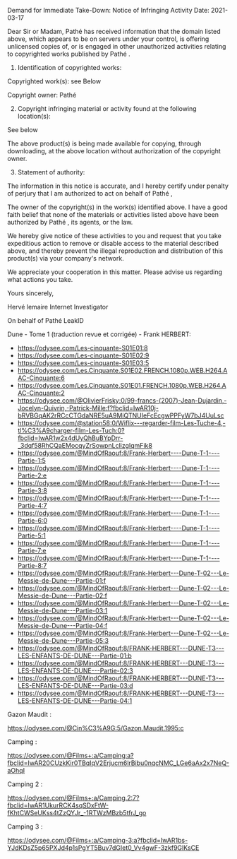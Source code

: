 Demand for Immediate Take-Down: Notice of Infringing Activity
Date: 2021-03-17

Dear Sir or Madam,
Pathé has received information that the domain listed above,
which appears to be on servers under your control,
is offering unlicensed copies of, or is engaged in other unauthorized activities
relating to copyrighted works published by Pathé .

1. Identification of copyrighted works:

Copyrighted work(s): see Below

Copyright owner: Pathé

2. Copyright infringing material or activity found at the following location(s):

See below

The above product(s) is being made available for copying, through downloading, at the above location without authorization of the copyright owner.

3. Statement of authority:

The information in this notice is accurate, and I hereby certify under penalty of perjury that I am authorized to act on behalf of Pathé ,

The owner of the copyright(s) in the work(s) identified above. I have a good faith belief that none of the materials or activities listed
above have been authorized by Pathé , its agents, or the law.

We hereby give notice of these activities to you and request that you take expeditious action to remove or disable access to the material described above,
and thereby prevent the illegal reproduction and distribution of this product(s) via your company's network.

We appreciate your cooperation in this matter. Please advise us regarding what actions you take.

Yours sincerely,

Hervé lemaire
Internet Investigator

On behalf of Pathé
LeakID
<peersonal information hidden>
 
Dune - Tome 1 (traduction revue et corrigée) - Frank HERBERT:
 

- https://odysee.com/Les-cinquante-S01E01:8
- https://odysee.com/Les-cinquante-S01E02:9
- https://odysee.com/Les-cinquante-S01E03:5
- https://odysee.com/Les.Cinquante.S01E02.FRENCH.1080p.WEB.H264.AAC-Cinquante:6
- https://odysee.com/Les.Cinquante.S01E01.FRENCH.1080p.WEB.H264.AAC-Cinquante:2 
- https://odysee.com/@OlivierFrisky:0/99-francs-(2007)-Jean-Dujardin,-Jocelyn-Quivrin,-Patrick-Mille:f?fbclid=IwAR10j-bRVBGqAK2rRCcCTGdaNRE5uA9MiQTNUIeFcEcgwPPFyW7bJ4UuLsc 
- https://odysee.com/@station58:0/Wiflix---regarder-film-Les-Tuche-4,-tl%C3%A9charger-film-Les-Tuch:0?fbclid=IwAR1w2x4dUyQhBuBYpDrr-_3dqf58RhCQaEMocqyZrSowpnLclizgIqmFik8
- https://odysee.com/@MindOfRaouf:8/Frank-Herbert----Dune-T-1----Partie-1:5
- https://odysee.com/@MindOfRaouf:8/Frank-Herbert----Dune-T-1----Partie-2:e
- https://odysee.com/@MindOfRaouf:8/Frank-Herbert----Dune-T-1----Partie-3:8
- https://odysee.com/@MindOfRaouf:8/Frank-Herbert----Dune-T-1----Partie-4:7
- https://odysee.com/@MindOfRaouf:8/Frank-Herbert----Dune-T-1----Partie-6:0
- https://odysee.com/@MindOfRaouf:8/Frank-Herbert----Dune-T-1----Partie-5:1
- https://odysee.com/@MindOfRaouf:8/Frank-Herbert----Dune-T-1----Partie-7:e
- https://odysee.com/@MindOfRaouf:8/Frank-Herbert----Dune-T-1----Partie-8:7
- https://odysee.com/@MindOfRaouf:8/Frank-Herbert---Dune-T-02---Le-Messie-de-Dune---Partie-01:f
- https://odysee.com/@MindOfRaouf:8/Frank-Herbert---Dune-T-02---Le-Messie-de-Dune---Partie-02:f
- https://odysee.com/@MindOfRaouf:8/Frank-Herbert---Dune-T-02---Le-Messie-de-Dune---Partie-03:1
- https://odysee.com/@MindOfRaouf:8/Frank-Herbert---Dune-T-02---Le-Messie-de-Dune---Partie-04:f
- https://odysee.com/@MindOfRaouf:8/Frank-Herbert---Dune-T-02---Le-Messie-de-Dune---Partie-05:3
- https://odysee.com/@MindOfRaouf:8/FRANK-HERBERT---DUNE-T3---LES-ENFANTS-DE-DUNE---Partie-01:b
- https://odysee.com/@MindOfRaouf:8/FRANK-HERBERT---DUNE-T3---LES-ENFANTS-DE-DUNE---Partie-02:3
- https://odysee.com/@MindOfRaouf:8/FRANK-HERBERT---DUNE-T3---LES-ENFANTS-DE-DUNE---Partie-03:d
- https://odysee.com/@MindOfRaouf:8/FRANK-HERBERT---DUNE-T3---LES-ENFANTS-DE-DUNE---Partie-04:1


Gazon Maudit :

https://odysee.com/@Cin%C3%A9G:5/Gazon.Maudit.1995:c

  Camping :

https://odysee.com/@Films+:a/Camping:a?fbclid=IwAR20CUzkKir0TBqIqV2Erjucm6lrBibu0nqcNMC_LGe6aAx2x7NeQ-aOhqI


Camping 2 :

https://odysee.com/@Films+:a/Camping.2:7?fbclid=IwAR1UkurRCK4sqSDxFtW-fKhtCWSeUKss4tZzQYJr_-1RTWzMBzb5tfrJ_go


Camping 3 :

https://odysee.com/@Films+:a/Camping-3:a?fbclid=IwAR1bs-YJdKDsZ5p65PXJd4p1sPgYT5Buv7dGIet0_Vv4gwF-3zkf9GlKsCE


